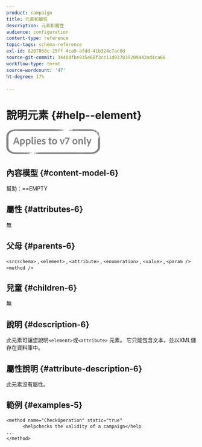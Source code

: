 ```yaml
---
product: campaign
title: 元素和屬性
description: 元素和屬性
audience: configuration
content-type: reference
topic-tags: schema-reference
exl-id: 8207868c-25ff-4ca9-afdd-41b324c7ac0d
source-git-commit: 34404fbe935e68f3cc11d937839209443ad4ca60
workflow-type: tm+mt
source-wordcount: '47'
ht-degree: 17%

---
```


# 說明元素 {#help--element}

![](../../../assets/v7-only.svg)

## 內容模型 {#content-model-6}

幫助：==EMPTY

## 屬性 {#attributes-6}

無

## 父母 {#parents-6}

`<srcschema>`  ,   `<element>`   ,    `<attribute>`    ,     `<enumeration>`     ,      `<value>`      ,      `<param />`       `<method />`

## 兒童 {#children-6}

無

## 說明 {#description-6}

此元素可讓您說明`<element>`或`<attribute>`   元素。 它只能包含文本，並以XML儲存在資料庫中。

## 屬性說明 {#attribute-description-6}

此元素沒有屬性。

## 範例 {#examples-5}

```
<method name="CheckOperation" static="true"
      <helpchecks the validity of a campaign</help
...
</method> 
```
